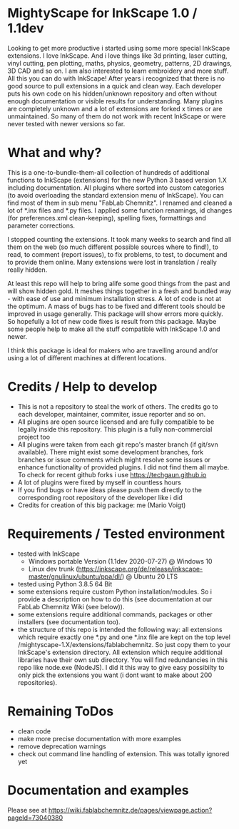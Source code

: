 # MightyScape for InkScape 1.0 / 1.1dev

Looking to get more productive i started using some more special InkScape extensions. I love InkScape. And i love things like 3d printing, laser cutting, vinyl cutting, pen plotting, maths, physics, geometry, patterns, 2D drawings, 3D CAD and so on. I am also interested to learn embroidery and more stuff. All this you can do with InkScape! After years i recognized that there is no good source to pull extensions in a quick and clean way. Each developer puts his own code on his hidden/unknown repository and often without enough documentation or visible results for understanding. Many plugins are completely unknown and a lot of extensions are forked x times or are unmaintained. So many of them do not work with recent InkScape or were never tested with newer versions so far.

# What and why?

This is a one-to-bundle-them-all collection of hundreds of additional functions to InkScape (extensions) for the new Python 3 based version 1.X including documentation. All plugins where sorted into custom categories  (to avoid overloading the standard extension menu of InkScape). You can find most of them in sub menu "FabLab Chemnitz". I renamed and cleaned a lot of *.inx files and *.py files. I applied some function renamings, id changes (for preferences.xml clean-keeping), spelling fixes, formattings and parameter corrections.

I stopped counting the extensions. It took many weeks to search and find all them on the web (so much different possible sources where to find!), to read, to comment (report issues), to fix problems, to test, to document and to provide them online. Many extensions were lost in translation / really really hidden.

At least this repo will help to bring alife some good things from the past and will show hidden gold. It meshes things together in a fresh and bundled way - with ease of use and minimum installation stress. A lot of code is not at the optimum. A mass of bugs has to be fixed and different tools should be improved in usage generally. This package will show errors more quickly. So hopefully a lot of new code fixes is result from this package. Maybe some people help to make all the stuff compatible with InkScape 1.0 and newer.

I think this package is ideal for makers who are travelling around and/or using a lot of different machines at different locations.

# Credits / Help to develop

   * This is not a repository to steal the work of others. The credits go to each developer, maintainer, commiter, issue reporter and so on.
   * All plugins are open source licensed and are fully compatible to be legally inside this repository. This plugin is a fully non-commercial project too
   * All plugins were taken from each git repo's master branch (if git/svn available). There might exist some development branches, fork branches or issue comments which might resolve some issues or enhance functionality of provided plugins. I did not find them all maybe. To check for recent github forks i use https://techgaun.github.io
   * A lot of plugins were fixed by myself in countless hours
   * If you find bugs or have ideas please push them directly to the corresponding root repository of the developer like i did
   * Credits for creation of this big package: me (Mario Voigt)

# Requirements / Tested environment

   * tested with InkScape
       * Windows portable Version (1.1dev 2020-07-27) @ Windows 10
       * Linux dev trunk (https://inkscape.org/de/release/inkscape-master/gnulinux/ubuntu/ppa/dl/) @ Ubuntu 20 LTS
   * tested using Python 3.8.5 64 Bit
   * some extensions require custom Python installation/modules. So i provide a description on how to do this (see documentation at our FabLab Chemnitz Wiki (see below)).
   * some extensions require additional commands, packages or other installers (see documentation too).
   * the structure of this repo is intended the following way: all extensions which require exactly one *.py and one *.inx file are kept on the top level /mightyscape-1.X/extensions/fablabchemnitz. So just copy them to your InkScape's extension directory. All extension which require additional libraries have their own sub directory. You will find redundancies in this repo like node.exe (NodeJS). I did it this way to give easy possibilty to only pick the extensions you want (i dont want to make about 200 repositories).

# Remaining ToDos

  * clean code
  * make more precise documentation with more examples
  * remove deprecation warnings
  * check out command line handling of extension. This was totally ignored yet

# Documentation and examples
Please see at https://wiki.fablabchemnitz.de/pages/viewpage.action?pageId=73040380
